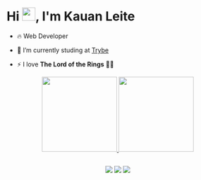 <!--
<img align="right" height="11590em" src="https://media.contentapi.ea.com/content/dam/eacom/lost-in-random/images/2021/09/lir-game-explosive-dice-image.png.adapt.crop16x9.652w.png" />

!-->

<h1 align="left"> Hi <img src="https://c.tenor.com/Wx9IEmZZXSoAAAAi/hi.gif" height="30px">, I'm Kauan Leite </h1>

- 🔥 Web Developer

- 🔭 I’m currently studing at [Trybe](https://www.betrybe.com/)

- ⚡ I love **The Lord of the Rings** 🧙‍♂️

<!-- - 👨‍💻 More at ! -->

<div align="center">
  <a href="https://github.com/Kauan-Leite">
  <img height="170em" src="https://github-readme-stats.vercel.app/api?username=Kauan-Leite&show_icons=true&theme=dark&include_all_commits=true&count_private=true"/>
  <img height="170em" src="https://github-readme-stats.vercel.app/api/top-langs/?username=Kauan-Leite&layout=compact&langs_count=7&theme=dark"/>
</div>
  
  ##
 
<div align="center">
  <a href = "https://www.instagram.com/kauansleite/"><img src="https://img.shields.io/badge/-Instagram-%23E4405F?style=for-the-badge&logo=instagram&logoColor=white" target="_blank"></a>
  <a href = "mailto:kauan.s.leite@gmail.com"><img src="https://img.shields.io/badge/-Gmail-%23333?style=for-the-badge&logo=gmail&logoColor=white" target="_blank"></a>
  <a href="https://www.linkedin.com/in/kauan-leite/" target="_blank"><img src="https://img.shields.io/badge/-LinkedIn-%230077B5?style=for-the-badge&logo=linkedin&logoColor=white" target="_blank"></a> 

 
</div>

